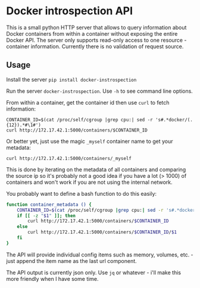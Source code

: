 # Docker introspection API

This is a small python HTTP server that allows to query information about Docker containers from within a container without exposing the entire Docker API.
The server only supports read-only access to one resource - container information. Currently there is no validation of request source.

## Usage

Install the server `pip install docker-instrospection`

Run the server `docker-instrospection`. Use `-h` to see command line options.

From within a container, get the container id then use `curl` to fetch information:

    CONTAINER_ID=$(cat /proc/self/cgroup |grep cpu:| sed -r 's#.*docker/(.{12}).*#\1#'­)
    curl http://172.17.42.1:5000/containers/$CONTAINER_ID

Or better yet, just use the magic `_myself` container name to get your metadata:

    curl http://172.17.42.1:5000/containers/_myself
    
This is done by iterating on the metadata of all containers and comparing the source ip so it's probably not a good idea if you have a lot (> 1000) of containers and won't work if you are not using the internal network.

You probably want to define a bash function to do this easily:

```bash
function container_metadata () {
	CONTAINER_ID=$(cat /proc/self/cgroup |grep cpu:| sed -r 's#.*docker/(.{12}).*#\1#'­)
	if [[ -z "$1" ]]; then
    	curl http://172.17.42.1:5000/containers/$CONTAINER_ID
    else
    	curl http://172.17.42.1:5000/containers/$CONTAINER_ID/$1
    fi
}
```

The API will provide individual config items such as memory, volumes, etc. - just append the item name as the last url component.

The API output is currently json only. Use `jq` or whatever - i'll make this more friendly when I have some time.
